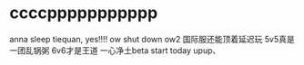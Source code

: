 # ccccppppppppppp
 anna sleep tiequan, yes!!!!
 ow shut down 
 ow2 国际服还能顶着延迟玩 5v5真是一团乱锅粥 6v6才是王道
 一心净土beta start today upup、
